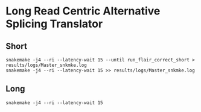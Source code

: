 # Long Read Centric Alternative Splicing Translator

## Short
```
snakemake -j4 --ri --latency-wait 15 --until run_flair_correct_short > results/logs/Master_snkmke.log
snakemake -j4 --ri --latency-wait 15 >> results/logs/Master_snkmke.log
```

## Long
```
snakemake -j4 --ri --latency-wait 15
```


